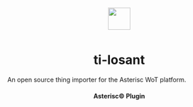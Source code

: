 <div align="center">
  <a href="https://asterisc.io" target="_blank" >
    <img height="50" src="src/assets/icon.svg" style="margin: 12px 0px">
  </a>

  <h1>ti-losant</h1>
</div>

An open source thing importer for the Asterisc WoT platform.

<div align="center">
  <h4>Asterisc© Plugin</h4>
</div>
